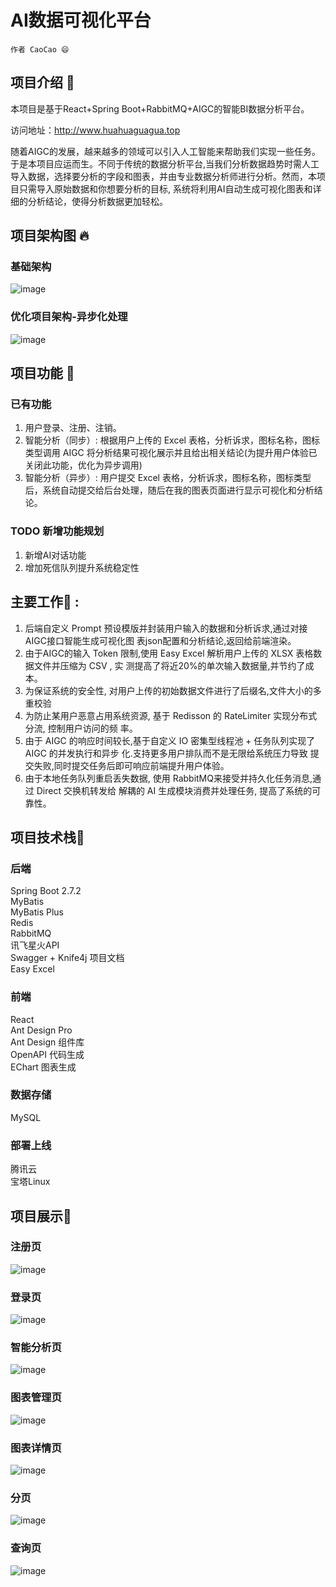 # AI数据可视化平台
 `作者 CaoCao 😄`
## 项目介绍 📢
本项目是基于React+Spring Boot+RabbitMQ+AIGC的智能BI数据分析平台。 

访问地址：http://www.huahuaguagua.top  

随着AIGC的发展，越来越多的领域可以引入人工智能来帮助我们实现一些任务。于是本项目应运而生。不同于传统的数据分析平台,当我们分析数据趋势时需人工导入数据，选择要分析的字段和图表，并由专业数据分析师进行分析。然而，本项目只需导入原始数据和你想要分析的目标, 系统将利用AI自动生成可视化图表和详细的分析结论，使得分析数据更加轻松。  
## 项目架构图 🔥 
### 基础架构
![image](https://github.com/gitgg021/AI-Chart/blob/master/images/1.png)

### 优化项目架构-异步化处理
![image](https://github.com/gitgg021/AI-Chart/blob/master/images/2.png)

## 项目功能 🎊  
### 已有功能
1. 用户登录、注册、注销。
2. 智能分析（同步）: 根据用户上传的 Excel 表格，分析诉求，图标名称，图标类型调用 AIGC 将分析结果可视化展示并且给出相关结论(为提升用户体验已关闭此功能，优化为异步调用)  
3. 智能分析（异步）: 用户提交 Excel 表格，分析诉求，图标名称，图标类型后，系统自动提交给后台处理，随后在我的图表页面进行显示可视化和分析结论。
### TODO 新增功能规划
1. 新增AI对话功能
2. 增加死信队列提升系统稳定性
## 主要工作🎊 : 
1. 后端自定义 Prompt 预设模版并封装用户输入的数据和分析诉求,通过对接AIGC接口智能生成可视化图
表json配置和分析结论,返回给前端渲染。
2. 由于AIGC的输入 Token 限制,使用 Easy Excel 解析用户上传的 XLSX 表格数据文件并压缩为 CSV , 实
测提高了将近20%的单次输入数据量,并节约了成本。
3. 为保证系统的安全性, 对用户上传的初始数据文件进行了后缀名,文件大小的多重校验
4. 为防止某用户恶意占用系统资源, 基于 Redisson 的 RateLimiter 实现分布式分流, 控制用户访问的频
率。
5. 由于 AIGC 的响应时间较长,基于自定义 IO 密集型线程池 + 任务队列实现了 AIGC 的并发执行和异步
化.支持更多用户排队而不是无限给系统压力导致 提交失败,同时提交任务后即可响应前端提升用户体验。
6. 由于本地任务队列重启丢失数据, 使用 RabbitMQ来接受并持久化任务消息,通过 Direct 交换机转发给
解耦的 AI 生成模块消费并处理任务, 提高了系统的可靠性。
## 项目技术栈🎊
### 后端  
Spring Boot 2.7.2  
MyBatis   
MyBatis Plus   
Redis  
RabbitMQ  
讯飞星火API  
Swagger + Knife4j 项目文档  
Easy Excel  
 
### 前端
React  
Ant Design Pro    
Ant Design 组件库  
OpenAPI 代码生成  
EChart 图表生成  

### 数据存储
MySQL 

### 部署上线
腾讯云   
宝塔Linux  
## 项目展示🎊
### 注册页
![image](https://github.com/gitgg021/AI-Chart/blob/master/images/10.png)
### 登录页
![image](https://github.com/gitgg021/AI-Chart/blob/master/images/11.png)
### 智能分析页
![image](https://github.com/gitgg021/AI-Chart/blob/master/images/12.png)
### 图表管理页
![image](https://github.com/gitgg021/AI-Chart/blob/master/images/13.png)
### 图表详情页
![image](https://github.com/gitgg021/AI-Chart/blob/master/images/14.png)
### 分页
![image](https://github.com/gitgg021/AI-Chart/blob/master/images/15.png)
### 查询页
![image](https://github.com/gitgg021/AI-Chart/blob/master/images/16.png)





